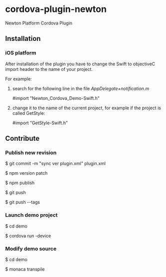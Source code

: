 # cordova-plugin-newton
Newton Platform Cordova Plugin

## Installation

### iOS platform

After installation of the plugin you have to change the Swift to objectiveC import header to the name of your project.

For example:

1. search for the following line in the file _AppDelegate+notification.m_
  
    #import "Newton_Cordova_Demo-Swift.h"


2. change it to the name of the current project, for example if the project is called GetStyle:

    #import "GetStyle-Swift.h"




## Contribute

### Publish new revision

$ git commit -m "sync ver plugin.xml" plugin.xml 

$ npm version patch

$ npm publish

$ git push 

$ git push --tags


### Launch demo project

$ cd demo

$ cordova run -device


### Modify demo source

$ cd demo

$ monaca transpile
